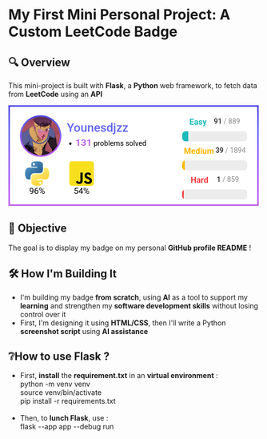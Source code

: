 # My First Mini Personal Project: **A Custom LeetCode Badge**

## 🔍 Overview
This mini-project is built with **Flask**, a **Python** web framework, to fetch data from **LeetCode** using an **API**

<a href="https://leetcode-badge.onrender.com/">
  <img src="app/static/badge.png">
</a>

## 🎯 Objective
The goal is to display my badge on my personal **GitHub profile README** !

## 🛠️ How I'm Building It
- I'm building my badge **from scratch**, using **AI** as a tool to support my **learning** and strengthen my **software development skills** without losing control over it
- First, I'm designing it using **HTML/CSS**, then I'll write a Python **screenshot script** using **AI assistance**

## ❔How to use Flask ?
- First, **install** the **requirement.txt** in an **virtual environment** : <br>
python -m venv venv <br>
source venv/bin/activate <br>
pip install -r requirements.txt <br><br>
- Then, to **lunch Flask**, use : <br>
flask --app app --debug run
